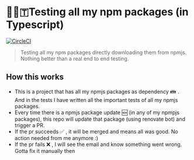 # 🔬👷🇹Testing all my npm packages (in Typescript)

[![CircleCI](https://circleci.com/gh/ayonious/my-npm-packages-tester-ts.svg?style=svg)](https://circleci.com/gh/ayonious/my-npm-packages-tester-ts)

> Testing all my npm packages directly downloading them from npmjs. Nothing better than a real end to end testing.

## How this works

- This is a project that has all my npmjs packages as dependency 👪 . And in the tests I have written all the important tests of all my npmjs packages.
- Every time there is a npmjs package update 🆕 (in any of my npmpjs packages), this repo will update that package (using renovate bot) and trigger a PR.
- If the pr succeeds ✅ , it will be merged and means all was good. No action needed from me anymore :)
- If the pr fails ❌ , I will see the email and know something went wrong. Gotta fix it manually then

